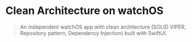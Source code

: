 # Clean Architecture on watchOS

> An independent watchOS app with clean architecture (SOLID VIPER, Repository pattern, Dependency Injection) built with SwiftUI.
